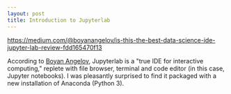 ```yaml
---
layout: post
title: Introduction to Jupyterlab
---
```


https://medium.com/@boyanangelov/is-this-the-best-data-science-ide-jupyter-lab-review-fdd165470f13

According to [Boyan Angelov](https://medium.com/@boyanangelov), Jupyterlab is a "true IDE for interactive computing," replete with file browser, terminal and code editor (in this case, Jupyter notebooks). I was pleasantly surprised to find it packaged with a new installation of Anaconda (Python 3). 
